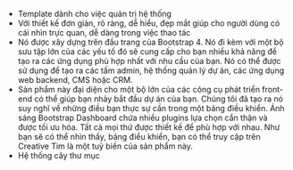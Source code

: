 ﻿- Template dành cho việc quản trị hệ thống
- Với thiết kế đơn giản, rõ ràng, dễ hiểu, đẹp mắt giúp cho người dùng có cái nhìn trực quan, dễ dàng trong việc thao tác
- Nó được xây dựng trên đầu trang của Bootstrap 4. Nó đi kèm với một bộ sưu tập lớn của các yếu tố đó sẽ cung cấp cho bạn nhiều khả năng để tạo ra các ứng dụng phù hợp nhất với nhu cầu của bạn. Nó có thể được sử dụng để tạo ra các tấm admin, hệ thống quản lý dự án, các ứng dụng web backend, CMS hoặc CRM.
- Sản phẩm này đại diện cho một bộ lớn của các công cụ phát triển front-end có thể giúp bạn nhảy bắt đầu dự án của bạn. Chúng tôi đã tạo ra nó suy nghĩ về những điều bạn thực sự cần trong một bảng điều khiển. Ánh sáng Bootstrap Dashboard chứa nhiều plugins lựa chọn cẩn thận và được tối ưu hóa. Tất cả mọi thứ được thiết kế để phù hợp với nhau. Như bạn sẽ có thể nhìn thấy, bảng điều khiển, bạn có thể truy cập trên Creative Tim là một tuỳ biến của sản phẩm này.
- Hệ thống cây thư mục

